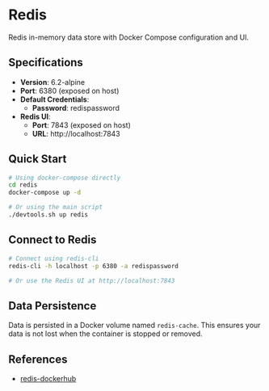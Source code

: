 # Redis

Redis in-memory data store with Docker Compose configuration and UI.

## Specifications

- **Version**: 6.2-alpine
- **Port**: 6380 (exposed on host)
- **Default Credentials**:
  - **Password**: redispassword
- **Redis UI**:
  - **Port**: 7843 (exposed on host)
  - **URL**: http://localhost:7843

## Quick Start

```bash
# Using docker-compose directly
cd redis
docker-compose up -d

# Or using the main script
./devtools.sh up redis
```

## Connect to Redis

```bash
# Connect using redis-cli
redis-cli -h localhost -p 6380 -a redispassword

# Or use the Redis UI at http://localhost:7843
```

## Data Persistence

Data is persisted in a Docker volume named `redis-cache`. This ensures your data is not lost when the container is stopped or removed.

## References
- [redis-dockerhub](https://hub.docker.com/_/redis)
